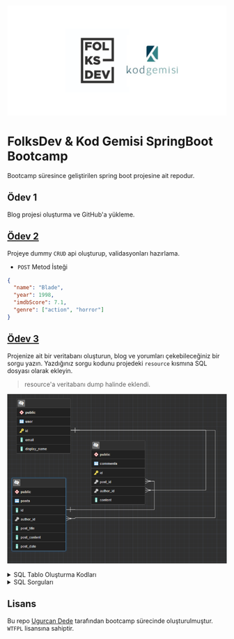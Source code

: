 [![](./img/logo.png "FolksDev & Kod Gemisi")](https://github.com/ugurcandede/)

# FolksDev & Kod Gemisi SpringBoot Bootcamp

Bootcamp süresince geliştirilen spring boot projesine ait repodur.

## Ödev 1

Blog projesi oluşturma ve GitHub'a yükleme.

## [Ödev 2](https://github.com/Folksdev-camp/folksdev-ugurcandede/commit/761b611194f62bf00269ca399be43f1ec9c36a9b)

Projeye dummy `CRUD` api oluşturup, validasyonları hazırlama.

+ `POST` Metod İsteği

```json
{
  "name": "Blade",
  "year": 1998,
  "imdbScore": 7.1,
  "genre": ["action", "horror"]
}
```


## [Ödev 3](https://github.com/Folksdev-camp/folksdev-ugurcandede/)

Projenize ait bir veritabanı oluşturun, blog ve yorumları çekebileceğiniz bir sorgu yazın. 
Yazdığınız sorgu kodunu projedeki `resource` kısmına SQL dosyası olarak ekleyin.

> resource'a veritabanı dump halinde eklendi.

[![](./img/odev3-diagram.png "Odev 3 DB Diagram")](https://github.com/ugurcandede/)

<details>
<summary>SQL Tablo Oluşturma Kodları </summary>

"User" Tablosu Oluşturma

```sql
    create table if not exists "user"
    (
        id           varchar not null,
        email        varchar,
        display_name varchar,
        constraint user_pk
        primary key (id)
    );
```
--- 

"Posts" Tablosu Oluşturma

```sql
    create table if not exists posts
    (
        id           varchar,
        author_id    varchar,
        post_title   varchar,
        post_content varchar,
        post_date    date,
        constraint posts_user_id_fk
        foreign key (author_id) references "user"
    );
```

--- 

"Comments" Tablosu Oluşturma

```sql
    create table if not exists comments
    (
        id        varchar not null,
        post_id   varchar,
        author_id varchar,
        content   varchar,
        constraint comments_pk
        primary key (id),
        constraint comments_user_id_fk
        foreign key (author_id) references "user",
        constraint comments_posts_id_fk
        foreign key (post_id) references posts (id)
    );
```

---

`INSERT` Komutları

```sql
INSERT INTO public."user" (id, email, display_name)
VALUES ('1', 'ugur@dede.com', 'Ugurcan Dede'),
       ('2', 'cagri@folksdev.com', 'Cagri Dursun');
```

```sql
INSERT INTO public.posts (id, author_id, post_title, post_content, post_date)
VALUES ('2', '2', 'Hello', 'Hello Folksie!~', '2021-10-21');
```

```sql
INSERT INTO public.comments (id, post_id, author_id, content)
VALUES ('1', '2', '1', 'Hi Kod Gemisi');
```

</details>

<details>
<summary>SQL Sorguları</summary>

```sql
SELECT u.display_name AS "User", c.content AS "Comment"
FROM "user" AS u
         INNER JOIN comments AS c ON c.author_id = u.id
```

|     User     |    Comment    |
| :----------: | :-----------: |
| Ugurcan Dede | Hi Kod Gemisi |

---

```sql
SELECT u.display_name AS "User",
       p.post_title   AS "Post Title",
       p.post_content AS "Post Content",
       p.post_date    AS "Post Date"
FROM "user" AS u
         INNER JOIN posts AS p ON p.author_id = u.id;
```

|     User     | Post Title |  Post Content   | Post Date  |
| :----------: | :--------: | :-------------: | :--------: |
| Cagri Dursun |   Hello    | Hello Folksie!~ | 2021-10-21 |

---

```sql
SELECT u.display_name AS "User", p.post_title AS "Post Title", c.content as "Comment"
FROM "user" AS u
         LEFT JOIN comments c ON u.id = c.author_id
         INNER JOIN posts p ON c.post_id = p.id
```

|     User     | Post Title |    Comment    |
| :----------: | :--------: | :-----------: |
| Ugurcan Dede |   Hello    | Hi Kod Gemisi |


</details>


## Lisans

Bu repo [Ugurcan Dede](https://github.com/ugurcandede) tarafından bootcamp sürecinde oluşturulmuştur. `WTFPL` lisansına
sahiptir.